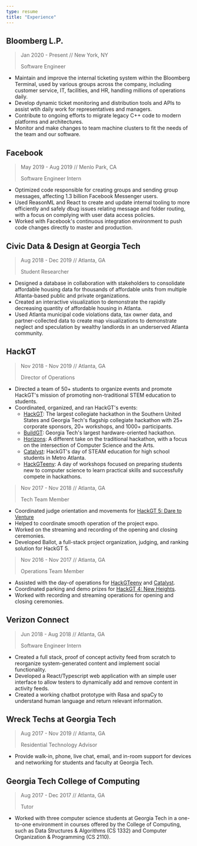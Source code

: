 ```yaml
---
type: resume
title: "Experience"
---
```


## Bloomberg L.P.
> Jan 2020 - Present // New York, NY
>
> Software Engineer

- Maintain and improve the internal ticketing system within the Bloomberg Terminal, used by various groups across the company, including customer service, IT, facilities, and HR, handling millions of operations daily.
- Develop dynamic ticket monitoring and distribution tools and APIs to assist wtih daily work for representatives and managers.
- Contribute to ongoing efforts to migrate legacy C++ code to modern platforms and architectures.
- Monitor and make changes to team machine clusters to fit the needs of the team and our software.


## Facebook
> May 2019 - Aug 2019 // Menlo Park, CA
>
> Software Engineer Intern

- Optimized code responsible for creating groups and sending group messages, affecting 1.3 billion Facebook Messenger users.
- Used ReasonML and React to create and update internal tooling to more efficiently and safely dbug issues relating message and folder routing, with a focus on complying with user data access policies.
- Worked with Facebook's continuous integration environment to push code changes directly to master and production.


## Civic Data & Design at Georgia Tech
> Aug 2018 - Dec 2019 // Atlanta, GA
>
> Student Researcher

- Designed a database in collaboration with stakeholders to consolidate affordable housing data for thousands of affordable units from multiple Atlanta-based public and private organizations.
- Created an interactive visualization to demonstrate the rapidly decreasing quantity of affordable housing in Atlanta.
- Used Atlanta municipal code violations data, tax owner data, and partner-collected data to create map visualizations to demonstrate neglect and speculation by wealthy landlords in an underserved Atlanta community.


## HackGT
> Nov 2018 - Nov 2019 // Atlanta, GA
>
> Director of Operations

- Directed a team of 50+ students to organize events and promote HackGT's mission of promoting non-traditional STEM education to students.
- Coordinated, organized, and ran HackGT's events:
    - [HackGT](https://2019.hack.gt/): The largest collegiate hackathon in the Southern United States and Georgia Tech's flagship collegiate hackathon with 25+ corporate sponsors, 20+ workshops, and 1000+ participants.
    - [BuildGT](https://build.hack.gt/): Georgia Tech's largest hardware-oriented hackathon.
    - [Horizons](https://horizons.hack.gt/): A different take on the traditional hackathon, with a focus on the intersection of Computer Science and the Arts.
    - [Catalyst](https://catalyst.hack.gt/): HackGT's day of STEAM education for high school students in Metro Atlanta.
    - [HackGTeeny](https://teeny.hack.gt/): A day of workshops focused on preparing students new to computer science to learn practical skills and successfully compete in hackathons.

> Nov 2017 - Nov 2018 // Atlanta, GA
>
> Tech Team Member

- Coordinated judge orientation and movements for [HackGT 5: Dare to Venture](https://2018.hack.gt/)
- Helped to coordinate smooth operation of the project expo.
- Worked on the streaming and recording of the opening and closing ceremonies.
- Developed Ballot, a full-stack project organization, judging, and ranking solution for HackGT 5.

> Nov 2016 - Nov 2017 // Atlanta, GA
>
> Operations Team Member

- Assisted with the day-of operations for [HackGTeeny](https://teeny.hack.gt/) and [Catalyst](https://catalyst.hack.gt/).
- Coordinated parking and demo prizes for [HackGT 4: New Heights](https://fall2017.hack.gt/).
- Worked with recording and streaming operations for opening and closing ceremonies.

## Verizon Connect
> Jun 2018 - Aug 2018 // Atlanta, GA
>
> Software Engineer Intern

- Created a full stack, proof of concept activity feed from scratch to reorganize system-generated content and implement social functionality.
- Developed a React/Typescript web application with an simple user interface to allow testers to dynamically add and remove content in activity feeds.
- Created a working chatbot prototype with Rasa and spaCy to understand human language and return relevant information.


## Wreck Techs at Georgia Tech
> Aug 2017 - Nov 2019 // Atlanta, GA
>
> Residential Technology Advisor

- Provide walk-in, phone, live chat, email, and in-room support for devices and networking for students and faculty at Georgia Tech.


## Georgia Tech College of Computing
> Aug 2017 - Dec 2017 // Atlanta, GA
>
> Tutor

- Worked with three computer science students at Georgia Tech in a one-to-one environment in courses offered by the College of Computing, such as Data Structures & Algorithms (CS 1332) and Computer Organization & Programming (CS 2110).

